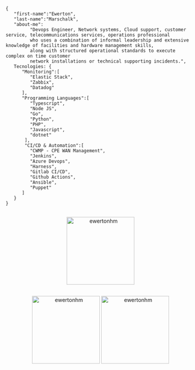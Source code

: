 ```
{
   "first-name":"Ewerton",
   "last-name":"Marschalk",
   "about-me":
         "Devops Engineer, Network systems, Cloud support, customer service, telecommunications services, operations professional 
         who uses a combination of informal leadership and extensive knowledge of facilities and hardware management skills, 
         along with structured operational standards to execute complex on time customer 
         network installations or technical supporting incidents.",
   Tecnologies: {
      "Monitoring":[
         "Elastic Stack",
         "Zabbix",
         "Datadog"
      ],
      "Programming Languages":[
         "Typescript",
         "Node JS",
         "Go",
         "Python",
         "PHP",
         "Javascript",
         "dotnet"
       ],
       "CI/CD & Automation":[
         "CWMP - CPE WAN Management",
         "Jenkins",
         "Azure Devops",
         "Harness",
         "Gitlab CI/CD",
         "Github Actions",
         "Ansible",
         "Puppet"
      ]
   }   
}
```
<h2></h2>	
<p align="center"><img height="180em" src="https://github-profile-summary-cards.vercel.app/api/cards/profile-details?username=ewertonhm&theme=github_dark" alt="ewertonhm" align = "center"/></p>
<h2></h2>
<p align="center"><img height="180em" src="https://github-readme-stats.vercel.app/api?username=ewertonhm&hide_border=true&count_private=true&show_icons=true&theme=radical" alt="ewertonhm" align = "center"/>
<img height="180em" src="https://github-readme-stats.vercel.app/api/top-langs?username=ewertonhm&show_icons=true&locale=en&layout=compact&hide_border=true&theme=radical" alt="ewertonhm" align = "center"/></p>


<!--
**ewertonhm/ewertonhm** is a ✨ _special_ ✨ repository because its `README.md` (this file) appears on your GitHub profile.

Here are some ideas to get you started:

- 🔭 I’m currently working on ...
- 🌱 I’m currently learning ...
- 👯 I’m looking to collaborate on ...
- 🤔 I’m looking for help with ...
- 💬 Ask me about ...
- 📫 How to reach me: ...
- 😄 Pronouns: ...
- ⚡ Fun fact: ...
-->
